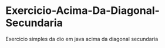 # Exercicio-Acima-Da-Diagonal-Secundaria
 Exercicio simples da dio em java acima da diagonal secundaria
